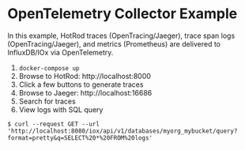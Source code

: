 # OpenTelemetry Collector Example

In this example, HotRod traces (OpenTracing/Jaeger), trace span logs (OpenTracing/Jaeger), and metrics (Prometheus) are delivered to InfluxDB/IOx via OpenTelemetry.

1. `docker-compose up`
2. Browse to HotRod: http://localhost:8000
3. Click a few buttons to generate traces
4. Browse to Jaeger: http://localhost:16686
5. Search for traces
6. View logs with SQL query
```
$ curl --request GET --url 'http://localhost:8080/iox/api/v1/databases/myorg_mybucket/query?format=pretty&q=SELECT%20*%20FROM%20logs'
```
